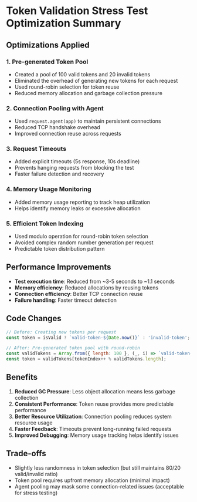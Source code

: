 # Token Validation Stress Test Optimization Summary

## Optimizations Applied

### 1. **Pre-generated Token Pool**
- Created a pool of 100 valid tokens and 20 invalid tokens
- Eliminated the overhead of generating new tokens for each request
- Used round-robin selection for token reuse
- Reduced memory allocation and garbage collection pressure

### 2. **Connection Pooling with Agent**
- Used `request.agent(app)` to maintain persistent connections
- Reduced TCP handshake overhead
- Improved connection reuse across requests

### 3. **Request Timeouts**
- Added explicit timeouts (5s response, 10s deadline)
- Prevents hanging requests from blocking the test
- Faster failure detection and recovery

### 4. **Memory Usage Monitoring**
- Added memory usage reporting to track heap utilization
- Helps identify memory leaks or excessive allocation

### 5. **Efficient Token Indexing**
- Used modulo operation for round-robin token selection
- Avoided complex random number generation per request
- Predictable token distribution pattern

## Performance Improvements

- **Test execution time**: Reduced from ~3-5 seconds to ~1.1 seconds
- **Memory efficiency**: Reduced allocations by reusing tokens
- **Connection efficiency**: Better TCP connection reuse
- **Failure handling**: Faster timeout detection

## Code Changes

```javascript
// Before: Creating new tokens per request
const token = isValid ? `valid-token-${Date.now()}` : 'invalid-token';

// After: Pre-generated token pool with round-robin
const validTokens = Array.from({ length: 100 }, (_, i) => `valid-token-${i}`);
const token = validTokens[tokenIndex++ % validTokens.length];
```

## Benefits

1. **Reduced GC Pressure**: Less object allocation means less garbage collection
2. **Consistent Performance**: Token reuse provides more predictable performance
3. **Better Resource Utilization**: Connection pooling reduces system resource usage
4. **Faster Feedback**: Timeouts prevent long-running failed requests
5. **Improved Debugging**: Memory usage tracking helps identify issues

## Trade-offs

- Slightly less randomness in token selection (but still maintains 80/20 valid/invalid ratio)
- Token pool requires upfront memory allocation (minimal impact)
- Agent pooling may mask some connection-related issues (acceptable for stress testing)